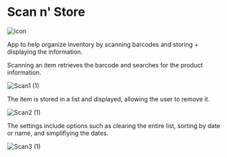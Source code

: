 # Scan n' Store

![icon](https://user-images.githubusercontent.com/51424788/155808602-4e5cc8d3-e859-4bb0-815f-2714b23737ec.png)

App to help organize inventory by scanning barcodes and storing + displaying the information.

Scanning an item retrieves the barcode and searches for the product information.

![Scan1 (1)](https://user-images.githubusercontent.com/51424788/155809383-24cf2dc9-a196-4b95-b9c8-a2c8a3d6b968.jpg)

The item is stored in a list and displayed, allowing the user to remove it.

![Scan2 (1)](https://user-images.githubusercontent.com/51424788/155809445-05ffe2a9-3c98-4689-a583-5b843b5f1803.jpg)

The settings include options such as clearing the entire list, sorting by date or name, and simplifiying the dates.

![Scan3 (1)](https://user-images.githubusercontent.com/51424788/155809461-299e499b-c8c5-4fd9-945f-3df6bcccbf6e.jpg)
